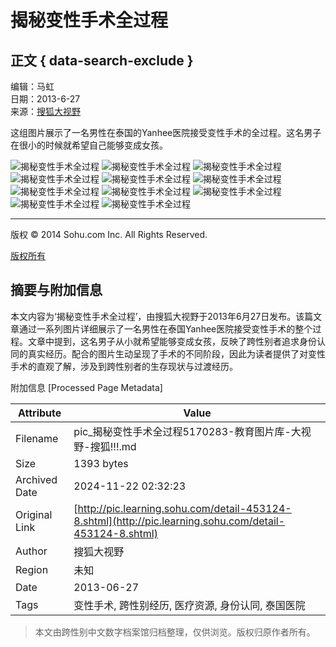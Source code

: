 # 揭秘变性手术全过程

## 正文 { data-search-exclude }


编辑：马虹  
日期：2013-6-27  
来源：[搜狐大视野](http://pic.learning.sohu.com)  

这组图片展示了一名男性在泰国的Yanhee医院接受变性手术的全过程。这名男子在很小的时候就希望自己能够变成女孩。

![揭秘变性手术全过程](http://m4.biz.itc.cn/pic/new/stn/91/02/Img5170291_stn.jpg)
![揭秘变性手术全过程](http://m3.biz.itc.cn/pic/new/stn/90/02/Img5170290_stn.jpg)
![揭秘变性手术全过程](http://m2.biz.itc.cn/pic/new/stn/89/02/Img5170289_stn.jpg)
![揭秘变性手术全过程](http://m1.biz.itc.cn/pic/new/stn/88/02/Img5170288_stn.jpg)
![揭秘变性手术全过程](http://m4.biz.itc.cn/pic/new/stn/87/02/Img5170287_stn.jpg)
![揭秘变性手术全过程](http://m3.biz.itc.cn/pic/new/stn/86/02/Img5170286_stn.jpg)
![揭秘变性手术全过程](http://m2.biz.itc.cn/pic/new/stn/85/02/Img5170285_stn.jpg)
![揭秘变性手术全过程](http://m1.biz.itc.cn/pic/new/stn/84/02/Img5170284_stn.jpg)
![揭秘变性手术全过程](http://m4.biz.itc.cn/pic/new/stn/83/02/Img5170283_stn.jpg)
![揭秘变性手术全过程](http://m3.biz.itc.cn/pic/new/stn/82/02/Img5170282_stn.jpg)
![揭秘变性手术全过程](http://m2.biz.itc.cn/pic/new/stn/81/02/Img5170281_stn.jpg)

---

版权 © 2014 Sohu.com Inc. All Rights Reserved.   

[版权所有](http://corp.sohu.com/s2007/copyright/)  

## 摘要与附加信息

<!-- tcd_abstract -->
本文内容为‘揭秘变性手术全过程’，由搜狐大视野于2013年6月27日发布。该篇文章通过一系列图片详细展示了一名男性在泰国Yanhee医院接受变性手术的整个过程。文章中提到，这名男子从小就希望能够变成女孩，反映了跨性别者追求身份认同的真实经历。配合的图片生动呈现了手术的不同阶段，因此为读者提供了对变性手术的直观了解，涉及到跨性别者的生存现状与过渡经历。
<!-- tcd_abstract_end -->

附加信息 [Processed Page Metadata]

| Attribute       | Value                                  |
|-----------------|----------------------------------------|
| Filename        | pic_揭秘变性手术全过程5170283-教育图片库-大视野-搜狐!!!.md                             |
| Size            | 1393 bytes                           |
| Archived Date   | 2024-11-22 02:32:23                             |
| Original Link   | [http://pic.learning.sohu.com/detail-453124-8.shtml](http://pic.learning.sohu.com/detail-453124-8.shtml)                       |
| Author          | 搜狐大视野                               |
| Region          | 未知                               |
| Date            | 2013-06-27                                 |
| Tags            | 变性手术, 跨性别经历, 医疗资源, 身份认同, 泰国医院                                 |
>
> 本文由跨性别中文数字档案馆归档整理，仅供浏览。版权归原作者所有。
>